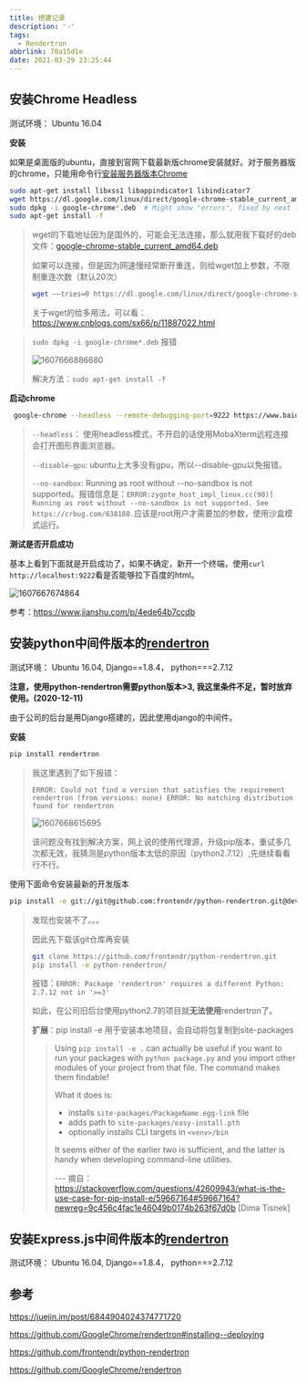 ```yaml
---
title: 搭建记录
description: '-'
tags:
  - Rendertron
abbrlink: 70a15d1e
date: 2021-03-29 23:25:44
---
```




## 安装Chrome Headless

测试环境： Ubuntu 16.04

**安装**

如果是桌面版的ubuntu，直接到官网下载最新版chrome安装就好。对于服务器版的chrome，只能用命令行[安装服务器版本Chrome](https://askubuntu.com/questions/79280/how-to-install-chrome-browser-properly-via-command-line)

```bash
sudo apt-get install libxss1 libappindicator1 libindicator7
wget https://dl.google.com/linux/direct/google-chrome-stable_current_amd64.deb
sudo dpkg -i google-chrome*.deb  # Might show "errors", fixed by next line
sudo apt-get install -f
```

> wget的下载地址因为是国外的，可能会无法连接，那么就用我下载好的deb文件：[google-chrome-stable_current_amd64.deb](http://blog.cdn.ionluo.cn/blog/google-chrome-stable_current_amd64.deb)
>
> 如果可以连接，但是因为网速慢经常断开重连，则给wget加上参数，不限制重连次数（默认20次）
>
> ```bash
> wget ––tries=0 https://dl.google.com/linux/direct/google-chrome-stable_current_amd64.deb
> ```
>
> 关于wget的给多用法，可以看：https://www.cnblogs.com/sx66/p/11887022.html

> `sudo dpkg -i google-chrome*.deb` 报错
>
> ![1607666886680](http://blog.cdn.ionluo.cn/blog/1607666886680.png)
>
> 解决方法：`sudo apt-get install -f`



**启动chrome**

```bash
 google-chrome --headless --remote-debugging-port=9222 https://www.baidu.com/ --disable-gpu --no-sandbox
```

> `--headless`： 使用headless模式，不开启的话使用MobaXterm远程连接会打开图形界面浏览器。
>
> `--disable-gpu`: ubuntu上大多没有gpu，所以--disable-gpu以免报错。
>
> `--no-sandbox`:  Running as root without --no-sandbox is not supported。报错信息是：`ERROR:zygote_host_impl_linux.cc(90)] Running as root without --no-sandbox is not supported. See https://crbug.com/638180.`应该是root用户才需要加的参数，使用沙盒模式运行。



**测试是否开启成功**

基本上看到下面就是开启成功了，如果不确定，新开一个终端，使用`curl http://localhost:9222`看是否能够拉下百度的html。

![1607667674864](http://blog.cdn.ionluo.cn/blog/1607667674864.png)



参考：https://www.jianshu.com/p/4ede64b7ccdb



## 安装python中间件版本的[rendertron](https://github.com/GoogleChrome/rendertron)

测试环境： Ubuntu 16.04, Django==1.8.4， python===2.7.12

**注意，使用python-rendertron需要python版本>3, 我这里条件不足，暂时放弃使用。(2020-12-11)**

由于公司的后台是用Django搭建的，因此使用django的中间件。

**安装**

```bash
pip install rendertron
```

> 我这里遇到了如下报错：
>
> `ERROR: Could not find a version that satisfies the requirement rendertron (from versions: none)
> ERROR: No matching distribution found for rendertron`
>
> ![1607668615695](http://blog.cdn.ionluo.cn/blog/1607668615695.png)
>
> 该问题没有找到解决方案，网上说的使用代理源，升级pip版本，重试多几次都无效，我猜测是python版本太低的原因（python2.7.12）,先继续看看行不行。

使用下面命令安装最新的开发版本

```bash
pip install -e git://git@github.com:frontendr/python-rendertron.git@develop#egg=rendertron
```

> 发现也安装不了。。。
>
> 因此先下载该git仓库再安装
>
> ```bash
> git clone https://github.com/frontendr/python-rendertron.git
> pip install -e python-rendertron/
> ```
>
> 报错：`ERROR: Package 'rendertron' requires a different Python: 2.7.12 not in '>=3'`
>
> 如此，在公司旧后台使用python2.7的项目就**无法使用**rendertron了。
>
> **扩展**：pip install -e 用于安装本地项目，会自动将包复制到site-packages
>
> > Using `pip install -e .` can actually be useful if you want to run your packages with `python package.py` and you import other modules of your project from that file. The command makes them findable!
> >
> > What it does is:
> >
> > - installs `site-packages/PackageName.egg-link` file
> > - adds path to `site-packages/easy-install.pth`
> > - optionally installs CLI targets in `<venv>/bin`
> >
> > It seems either of the earlier two is sufficient, and the latter is handy when developing command-line utilities.
> >
> > --- 摘自：https://stackoverflow.com/questions/42609943/what-is-the-use-case-for-pip-install-e/59667164#59667164?newreg=9c456c4fac1e46049b0174b263f67d0b  [Dima Tisnek]



## 安装Express.js中间件版本的[rendertron](https://github.com/GoogleChrome/rendertron)

测试环境： Ubuntu 16.04, Django==1.8.4， python===2.7.12





## 参考

https://juejin.im/post/6844904024374771720

https://github.com/GoogleChrome/rendertron#installing--deploying

https://github.com/frontendr/python-rendertron

https://github.com/GoogleChrome/rendertron